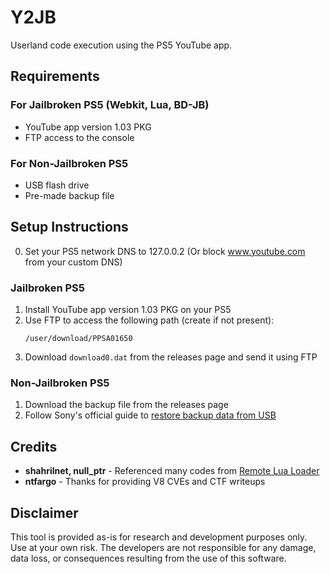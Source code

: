 # Y2JB

Userland code execution using the PS5 YouTube app.

## Requirements

### For Jailbroken PS5 (Webkit, Lua, BD-JB)
- YouTube app version 1.03 PKG
- FTP access to the console

### For Non-Jailbroken PS5
- USB flash drive
- Pre-made backup file

## Setup Instructions

0. Set your PS5 network DNS to 127.0.0.2 (Or block www.youtube.com from your custom DNS)

### Jailbroken PS5

1. Install YouTube app version 1.03 PKG on your PS5
2. Use FTP to access the following path (create if not present):
   ```
   /user/download/PPSA01650
   ```
3. Download `download0.dat` from the releases page and send it using FTP

### Non-Jailbroken PS5

1. Download the backup file from the releases page
2. Follow Sony's official guide to [restore backup data from USB](https://www.playstation.com/en-gb/support/hardware/back-up-ps5-data-USB/)

## Credits

* **shahrilnet, null_ptr** - Referenced many codes from [Remote Lua Loader](https://github.com/shahrilnet/remote_lua_loader)
* **ntfargo** - Thanks for providing V8 CVEs and CTF writeups

## Disclaimer

This tool is provided as-is for research and development purposes only. Use at your own risk. The developers are not responsible for any damage, data loss, or consequences resulting from the use of this software.
